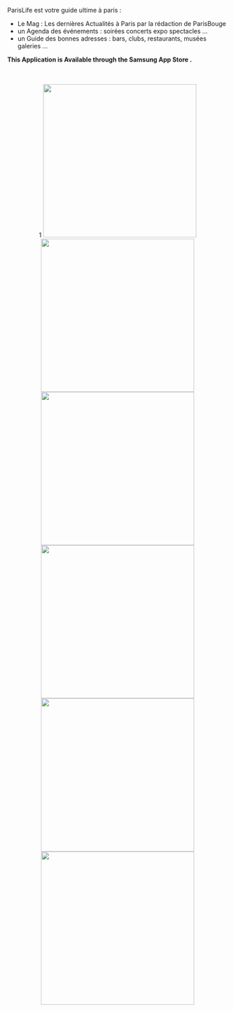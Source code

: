 

ParisLife est votre guide ultime à paris :  
* Le Mag : Les dernières Actualités à Paris par la rédaction de ParisBouge
* un Agenda des événements : soirées concerts expo spectacles ...
* un Guide des bonnes adresses : bars, clubs, restaurants, musées galeries ...


<b>This Application is Available  through the Samsung App Store .</b>  
<br>
<br>


<p align="center">1
  <img src="https://cloud.githubusercontent.com/assets/17913975/17879399/99b01e6c-68e9-11e6-831a-df0300d3db5b.PNG" width="350"/>
  <img src="https://cloud.githubusercontent.com/assets/17913975/17879403/a2e21346-68e9-11e6-97e7-8ee129596729.png" width="350"/>
  <img src="https://cloud.githubusercontent.com/assets/17913975/17879406/a2e3e388-68e9-11e6-90a6-307e1f3cdc01.png" width="350"/>
  <img src="https://cloud.githubusercontent.com/assets/17913975/17879402/a2e1ccc4-68e9-11e6-8d06-8e094451a724.png" width="350"/>
  <img src="https://cloud.githubusercontent.com/assets/17913975/17879405/a2e33b18-68e9-11e6-9dfa-07559820d7f9.PNG" width="350"/>
  <img src="https://cloud.githubusercontent.com/assets/17913975/17879404/a2e3081e-68e9-11e6-979d-20c0da24a211.PNG" width="350"/>

</p>



